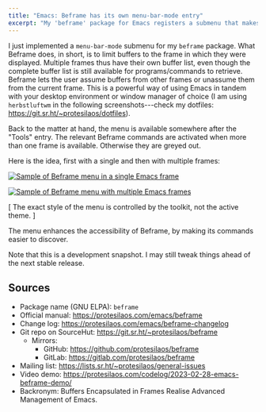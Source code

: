 ```yaml
---
title: "Emacs: Beframe has its own menu-bar-mode entry"
excerpt: "My 'beframe' package for Emacs registers a submenu that makes its commands easier to discover."
---
```


I just implemented a `menu-bar-mode` submenu for my `beframe` package.
What Beframe does, in short, is to limit buffers to the frame in which
they were displayed.  Multiple frames thus have their own buffer list,
even though the complete buffer list is still available for
programs/commands to retrieve.  Beframe lets the user assume buffers
from other frames or unassume them from the current frame.  This is a
powerful way of using Emacs in tandem with your desktop environment or
window manager of choice (I am using `herbstluftwm` in the following
screenshots---check my dotfiles: <https://git.sr.ht/~protesilaos/dotfiles>).

Back to the matter at hand, the menu is available somewhere after the
"Tools" entry.  The relevant Beframe commands are activated when more
than one frame is available.  Otherwise they are greyed out.

Here is the idea, first with a single and then with multiple frames:

<a href="{{'/assets/images/attachments/2023-10-08-beframe-menu-single-frame.png' | absolute_url }}"><img alt="Sample of Beframe menu in a single Emacs frame" src="{{ '/assets/images/attachments/2023-10-08-beframe-menu-single-frame.png' | absolute_url }}"/></a>

<a href="{{'/assets/images/attachments/2023-10-08-beframe-menu-multiple-frames.png' | absolute_url }}"><img alt="Sample of Beframe menu with multiple Emacs frames" src="{{ '/assets/images/attachments/2023-10-08-beframe-menu-multiple-frames.png' | absolute_url }}"/></a>

[ The exact style of the menu is controlled by the toolkit, not the
  active theme. ]

The menu enhances the accessibility of Beframe, by making its commands
easier to discover.

Note that this is a development snapshot.  I may still tweak things
ahead of the next stable release.

## Sources

+ Package name (GNU ELPA): `beframe`
+ Official manual: <https://protesilaos.com/emacs/beframe>
+ Change log: <https://protesilaos.com/emacs/beframe-changelog>
+ Git repo on SourceHut: <https://git.sr.ht/~protesilaos/beframe>
  - Mirrors:
    + GitHub: <https://github.com/protesilaos/beframe>
    + GitLab: <https://gitlab.com/protesilaos/beframe>
+ Mailing list: <https://lists.sr.ht/~protesilaos/general-issues>
+ Video demo: <https://protesilaos.com/codelog/2023-02-28-emacs-beframe-demo/>
+ Backronym: Buffers Encapsulated in Frames Realise Advanced
  Management of Emacs.

